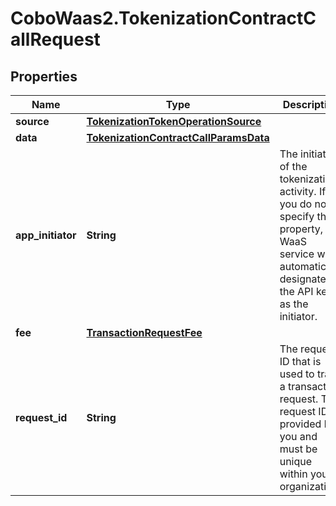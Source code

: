 # CoboWaas2.TokenizationContractCallRequest

## Properties

Name | Type | Description | Notes
------------ | ------------- | ------------- | -------------
**source** | [**TokenizationTokenOperationSource**](TokenizationTokenOperationSource.md) |  | [optional] 
**data** | [**TokenizationContractCallParamsData**](TokenizationContractCallParamsData.md) |  | [optional] 
**app_initiator** | **String** | The initiator of the tokenization activity. If you do not specify this property, the WaaS service will automatically designate the API key as the initiator. | [optional] 
**fee** | [**TransactionRequestFee**](TransactionRequestFee.md) |  | 
**request_id** | **String** | The request ID that is used to track a transaction request. The request ID is provided by you and must be unique within your organization. | [optional] 


